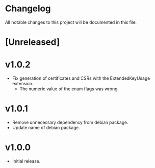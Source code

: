 # Changelog

All notable changes to this project will be documented in this file.

# [Unreleased]

# v1.0.2

- Fix generation of certificates and CSRs with the ExtendedKeyUsage extension.
    - The numeric value of the enum flags was wrong.

# v1.0.1

- Remove unnecessary dependency from debian package.
- Update name of debian package.

# v1.0.0

- Initial release.
